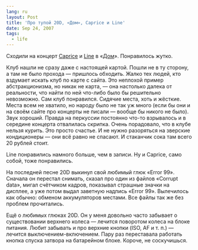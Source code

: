 ```yaml
---
lang: ru
layout: Post
title: 'Про тупой 20D, «Дом», Caprice и Line'
date: Sep 24, 2007
tags:
  - life
---
```


Сходили на концерт [Caprice](http://caprice-music.com/) и [Line](http://caprice-music.com/index.php?newsid=1179833052) в «[Дом](http://dom.com.ru/)». Понравилось жутко.

<!--more-->

Клуб нашли не сразу даже с настоящей картой. Пошли не в ту сторону, а там не было прохода — пришлось обходить. Жалко тех людей, кто вздумает искать клуб по карте с сайта. Это неплохой пример абстракционизма, но никак не карта, — она настолько далека от реальности, что найти по ней что-либо было бы решительно невозможно. Сам клуб понравился. Сидячие места, хоть и жёсткие. Места всем не хватило, но народу было не так уж много (если бы они и на своём сайте про концерты не писали — вообще бы никого не было). Звук хороший. Правда на перкуссии постоянно что-то взрывалось и в середине концерта отвалилась скрипка. Очень порадовало, что в клубе нельзя курить. Это просто счастье. И не нужно разоряться на зверские кондиционеры — они всё равно не спасают. И стаканчик сока там всего 20 рублей стоит.

Line понравились намного больше, чем в записи. Ну и Caprice, само собой, тоже понравились.

На последней песне 20D выкинул свой любимый глюк «Error 99». Сначала он перестал снимать, сказал про один из файлов «Corrupt data», мигал счётчиком кадров, показывал страшные значки на дисплее, а уже потом выдал заветную надпись «Error 99». Вылечилось как обычно: обменом аккумуляторов местами. Все файлы так же без проблем прочитались.

Ещё о любимых глюках 20D. Он у меня довольно часто забывает о существовании верхнего колеса — лечится поворотом колеса на блоке питания. Любит забывать и про верхние кнопки (ISO, AF и т. п.) — лечится выключением-включением. Пару раз переставала работать кнопка спуска затвора на батарейном блоке. Короче, не соскучишься.
